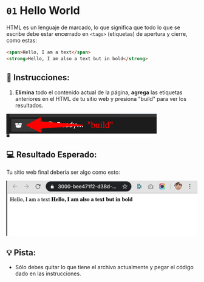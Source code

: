 # `01` Hello World

HTML es un lenguaje de marcado, lo que significa que todo lo que se escribe debe estar encerrado en `<tags>` (etiquetas) de apertura y cierre, como estas:

```html
<span>Hello, I am a text</span>
<strong>Hello, I am also a text but in bold</strong>
```

## 📝 Instrucciones:

1. **Elimina** todo el contenido actual de la página, **agrega** las etiquetas anteriores en el HTML de tu sitio web y presiona "build" para ver los resultados.

![Build](../../.learn/assets/build.png?raw=true)

## 💻 Resultado Esperado:

Tu sitio web final debería ser algo como esto:

![Preview for 01.1 HTML Exercises](../../.learn/assets/preview-01.1.png?raw=true)

## 💡 Pista:

+ Sólo debes quitar lo que tiene el archivo actualmente y pegar el código dado en las instrucciones.
